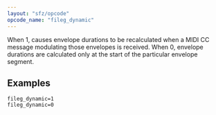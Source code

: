 ```yaml
---
layout: "sfz/opcode"
opcode_name: "fileg_dynamic"
---
```

When 1, causes envelope durations to be recalculated when a MIDI CC message modulating those envelopes is received. When 0, envelope durations are calculated only at the start of the particular envelope segment.

## Examples

```
fileg_dynamic=1
fileg_dynamic=0
```
